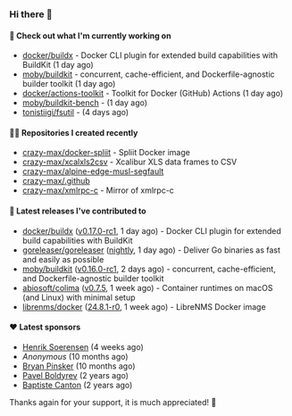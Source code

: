 ### Hi there 👋

#### 👷 Check out what I'm currently working on

- [docker/buildx](https://github.com/docker/buildx) - Docker CLI plugin for extended build capabilities with BuildKit (1 day ago)
- [moby/buildkit](https://github.com/moby/buildkit) - concurrent, cache-efficient, and Dockerfile-agnostic builder toolkit (1 day ago)
- [docker/actions-toolkit](https://github.com/docker/actions-toolkit) - Toolkit for Docker (GitHub) Actions (1 day ago)
- [moby/buildkit-bench](https://github.com/moby/buildkit-bench) -  (1 day ago)
- [tonistiigi/fsutil](https://github.com/tonistiigi/fsutil) -  (4 days ago)

#### 👨‍💻 Repositories I created recently

- [crazy-max/docker-spliit](https://github.com/crazy-max/docker-spliit) - Spliit Docker image
- [crazy-max/xcalxls2csv](https://github.com/crazy-max/xcalxls2csv) - Xcalibur XLS data frames to CSV
- [crazy-max/alpine-edge-musl-segfault](https://github.com/crazy-max/alpine-edge-musl-segfault)
- [crazy-max/.github](https://github.com/crazy-max/.github)
- [crazy-max/xmlrpc-c](https://github.com/crazy-max/xmlrpc-c) - Mirror of xmlrpc-c

#### 🚀 Latest releases I've contributed to

- [docker/buildx](https://github.com/docker/buildx) ([v0.17.0-rc1](https://github.com/docker/buildx/releases/tag/v0.17.0-rc1), 1 day ago) - Docker CLI plugin for extended build capabilities with BuildKit
- [goreleaser/goreleaser](https://github.com/goreleaser/goreleaser) ([nightly](https://github.com/goreleaser/goreleaser/releases/tag/nightly), 1 day ago) - Deliver Go binaries as fast and easily as possible
- [moby/buildkit](https://github.com/moby/buildkit) ([v0.16.0-rc1](https://github.com/moby/buildkit/releases/tag/v0.16.0-rc1), 2 days ago) - concurrent, cache-efficient, and Dockerfile-agnostic builder toolkit
- [abiosoft/colima](https://github.com/abiosoft/colima) ([v0.7.5](https://github.com/abiosoft/colima/releases/tag/v0.7.5), 1 week ago) - Container runtimes on macOS (and Linux) with minimal setup
- [librenms/docker](https://github.com/librenms/docker) ([24.8.1-r0](https://github.com/librenms/docker/releases/tag/24.8.1-r0), 1 week ago) - LibreNMS Docker image

#### ❤️ Latest sponsors
- [Henrik Soerensen](https://github.com/hsoerensen) (4 weeks ago)
- _Anonymous_ (10 months ago)
- [Bryan Pinsker](https://github.com/BryanPinsker) (10 months ago)
- [Pavel Boldyrev](https://github.com/bpg) (2 years ago)
- [Baptiste Canton](https://github.com/batmac) (2 years ago)

Thanks again for your support, it is much appreciated! 🙏
